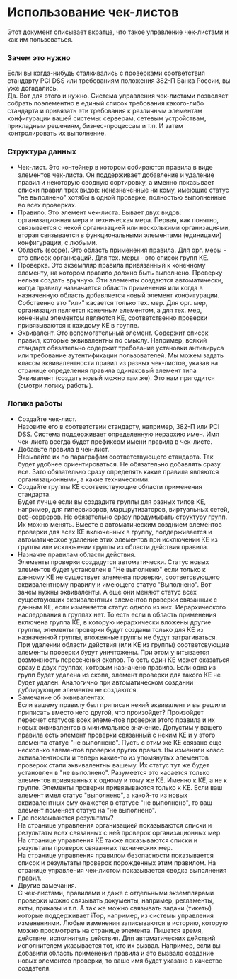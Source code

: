 # Использование чек-листов #

Этот документ описывает вкратце, что такое управление чек-листами и как им пользоваться.

### Зачем это нужно ###

Если вы когда-нибудь сталкивались с проверками соответствия стандарту PCI DSS или требованиям положения 382-П Банка России, вы уже догадались.  
Да. Вот для этого и нужно. Система управления чек-листами позволяет собрать поэлементно в единый список требования какого-либо стандарта и привязать эти требования к различным элементам конфигурации вашей системы: серверам, сетевым устройствам, прикладным решениям, бизнес-процессам и т.п. И затем контролировать их выполнение.

### Структура данных ###

* Чек-лист.
Это контейнер в котором собираются правила в виде элементов чек-листа. Он поддерживает добавление и удаление правил и некоторую сводную сортировку, а именно показывает списки правил трех видов: неназначенные ни кому, имеющие статус "не выполнено" хотябы в одной проверке, полностью выполненные во всех проверках.
* Правило.
Это элемент чек-листа. Бывает двух видов: организационная мера и техническая мера. Первая, как понятно, связывается с некой организацией или несколькими организациями, вторая связывается в функциональными элементами (единицами) конфигурации, с любыми.
* Область (scope).
Это область применения правила. Для орг. меры - это список организаций. Для тех. меры - это список групп КЕ.
* Проверка.
Это экземпляр правила привязанный к конечному элементу, на котором правило должно быть выполнено. Проверку нельзя создать вручную. Эти элементы создаются автоматически, когда правилу назначается область применения или когда в назначенную область добавляется новый элемент конфигурации. Собственно это "или" касается только тех. мер. Для орг. мер, организация является конечным элементом, а для тех. мер, конечным элементом являются КЕ, соответственно проверки привязываются к каждому КЕ в группе.
* Эквивалент.
Это вспомогательный элемент. Содержит список правил, которые эквивалентны по смыслу. Например, всякий стандарт обязательно содержит требование установки антивируса или требование аутентификации пользователей. Мы можем задать классы эквивалентности правил из разных чек-листов, указав на странице определения правила одинаковый элемент типа Эквивалент (создать новый можно там же). Это нам пригодится (смотри логику работы).

### Логика работы ###

* Создайте чек-лист.  
Назовите его в соответствии стандарту, например, 382-П или PCI DSS. Система поддерживает определенную иерархию имен. Имя чек-листа всегда будет префиксом имени правила в чек-листе.
* Добавьте правила в чек-лист.  
Называйте их по параграфам соответствующего стандарта. Так будет удобнее ориентироваться. Не обязательно добавлять сразу все. Зато обязательно сразу определять какие правила являются организационными, а какие техническими.
* Создайте группы КЕ соответствующие области применения стандарта.  
Будет лучше если вы создадите группы для разных типов КЕ, например, для гипервизоров, маршрутизаторов, виртуальных сетей, веб-серверов. Не обязательно сразу продумывать структуру групп. Их можно менять. Вместе с автоматическим созднием элементов проверки для всех КЕ включенных в группу, поддерживается и автоматическое удаление этих элементов при исключении КЕ из группы или исключении группы из области действия правила.
* Назначте правилам области действия.  
Элементы проверки создадутся автоматически. Статус новых элементов будет установлен в "Не выполнено" если только к данному КЕ не существует элемента проверки, соответсвующего эквивалентному правилу и имеющего статус "Выполнено". Вот зачем нужны эквиваленты. А еще они меняют статус всех существующих эквивалентных элементов проверки связанных с данным КЕ, если изменяется статус одного из них. Иерархического наследования в группах нет. То есть если в область применения включена группа КЕ, в которую иерархически вложены другие группы, элементы проверки будут созданы только для КЕ из назначенной группы, вложенные группы не будут затрагиваться.  
При удалении области действия (или КЕ из группы) соответсвующие элементы проверки будут уничтожены. При этом учитывается возможность пересечения скопов. То есть один КЕ может оказаться сразу в двух группах, которым назначено правило. Если одна из групп будет удалена из скопа, элемент проверки для такого КЕ не будет удален. Аналогично при автоматическом создании дублирующие элементы не создаются.
* Замечание об эквивалентах.  
Если вашему правилу был приписан некий эквивалент и вы решили приписать вместо него другой, что произойдет? Произойдет пересчет статусов всех элементов проверки этого правила и их новых эквивалентов в минимальное значение. Допустим у вашего правила есть элемент проверки связанный с неким КЕ и у этого элемента статус "не выполнено". Пусть с этим же КЕ связано еще несколько элементов проверки других правил. Вы изменили класс эквивалентности и теперь какие-то из упомянутых элементов проверок стали эквивалентны вашему. Их статус тут же будет установлен в "не выполнено". Разумеется это касается только элементов привязанных к одному и тому же КЕ. Именно к КЕ, а не к группе. Элементы проверки привязываются только к КЕ. Если ваш элемент имел статус "выполнено", а какой-то из новых эквивалентных ему окажется в статусе "не выполнено", то ваш элемент поменяет статус на "не выполнено".
* Где показываются результаты?  
На странице управления организацией показываются списки и результаты всех связанных с ней проверок организационных мер.  
На странице управления КЕ также показываются списки и результаты проверок связанных технических мер.  
На странице управления правилом безопасности показывается список и результаты проверок порожденных этим правилом.
На странице управления чек-листом показывается сводка выполнения правил.
* Другие замечания.  
С чек-листами, правилами и даже с отдельными экземплярами проверки можно связывать документы, например, регламенты, акты, приказы и т.п. А так же можно связывать задачи (тикеты) которые поддерживает iTop, например, из системы управления изменениями. 
Любые изменения записываются в историю, которую можно просмотреть на странице элемента. Пишется время, действие, исполнитель действия. Для автоматических действий исполнителем указывается тот, кто их вызвал. Например, если вы добавили область применения правила и это вызвало создание новых элементов проверки, то ваше имя будет указано в качестве создателя.


